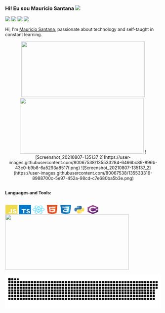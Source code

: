 ### Hi! Eu sou Maurício Santana <img src="https://media.giphy.com/media/hvRJCLFzcasrR4ia7z/giphy.gif" width="25px">
  <a href="https://instagram.com/_mauricio.santana" target="_blank"><img src="https://img.shields.io/badge/-Instagram-%23E4405F?style=for-the-badge&logo=instagram&logoColor=white" target="_blank"></a>
  <a href="https://www.linkedin.com/in/mauriciosantana408/" target="_blank"><img src="https://img.shields.io/badge/-LinkedIn-%230077B5?style=for-the-badge&logo=linkedin&logoColor=white" target="_blank"></a> 
  <a href="https://wa.me/5511942321170" target="_blank"><img src="https://img.shields.io/badge/WhatsApp-25D366?style=for-the-badge&logo=whatsapp&logoColor=white" target="_blank"></a>
  <a href = "mailto:mauriciosantana408@gmail.com"><img src="https://img.shields.io/badge/Gmail-D14836?style=for-the-badge&logo=gmail&logoColor=white" target="_blank"></a>

Hi, I'm [Mauricio Santana](https://instagram.com/_mauricio.santana), passionate about technology and self-taught in constant learning.

<div align="center">
  <a href="https://github.com/Mauricio408">
  <img height="180em" src="https://github-readme-stats.vercel.app/api?username=Mauricio408&show_icons=true&theme=dark&include_all_commits=true&count_private=true"width = 400/>
  <img height="180em" src = "https://github-readme-streak-stats.herokuapp.com?user=Mauricio408&theme=dark&hide_border=true" width = 400>
  </a>
  ![Screenshot_20210807-135137_2](https://user-images.githubusercontent.com/80067538/135533284-6466bc89-896b-43c0-b9b8-6a5293a8517f.png)
![Screenshot_20210807-135137_2](https://user-images.githubusercontent.com/80067538/135533316-8988700c-5e97-452a-98cd-c7e680ba5b3e.png)

  ##
  </div>
  
**Languages and Tools:**

<div style="display: inline_block"><br>
  <img align="center" alt="Rafa-Js" height="30" width="40" src="https://raw.githubusercontent.com/devicons/devicon/master/icons/javascript/javascript-plain.svg">
  <img align="center" alt="Rafa-Ts" height="30" width="40" src="https://raw.githubusercontent.com/devicons/devicon/master/icons/typescript/typescript-plain.svg">
  <img align="center" alt="Rafa-React" height="30" width="40" src="https://raw.githubusercontent.com/devicons/devicon/master/icons/react/react-original.svg">
  <img align="center" alt="Rafa-HTML" height="30" width="40" src="https://raw.githubusercontent.com/devicons/devicon/master/icons/html5/html5-original.svg">
  <img align="center" alt="Rafa-CSS" height="30" width="40" src="https://raw.githubusercontent.com/devicons/devicon/master/icons/css3/css3-original.svg">
  <img align="center" alt="Rafa-Python" height="30" width="40" src="https://raw.githubusercontent.com/devicons/devicon/master/icons/python/python-original.svg">
  <img align="center" alt="Rafa-Csharp" height="30" width="40" src="https://raw.githubusercontent.com/devicons/devicon/master/icons/csharp/csharp-original.svg">
  </div>
  
<div>
  <img height="180em" src="https://github-readme-stats.vercel.app/api/top-langs/?username=Mauricio408&layout=compact&langs_count=7&theme=dark"width = 400/>
  </div>
  
![Snake animation](https://github.com/Mauricio408/Mauricio408/blob/output/github-contribution-grid-snake.svg)
